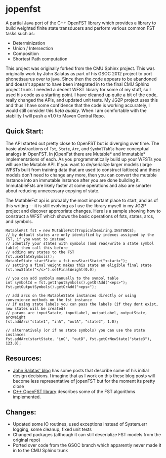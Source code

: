 jopenfst
========

A partial Java port of the C++ [OpenFST library](http://www.openfst.org/twiki/bin/view/FST/WebHome) which provides a library to
 build weighted finite state transducers and perform various common FST tasks such as:

* Determinization
* Union / Intersection 
* Composition
* Shortest Path computation
 
This project was originally forked from the CMU Sphinx project.  This was originally work by John 
Salatas as part of his GSOC 2012 project to port phonetisaurus over to java.  Since then the code appears to be 
abandoned and doesn't appear to have been integrated in to the final CMU Sphinx project trunk.  I needed a decent 
WFST library for some of my stuff, so I used his code as a starting point. I have cleaned up quite a bit
 of the code, really changed the APIs, and updated unit tests. My JG2P project uses this and thus I have
 some confidence that the code is working accurately, I would still consider this *beta quality*. When I am comfortable
with the stability I will push a v1.0 to Maven Central Repo.

Quick Start:
------------
The API started out pretty close to OpenFST but is diverging over time. The basic abstractions of `Fst`, `State`, `Arc`,
and `SymbolTable` have conceptual analogs in OpenFST. In jOpenFst there are Mutable* and Immutable* implementations
of each. As you programmatically build up your WFSTs you will use the Mutable API.  If you want to de/serialize larger
models (large WFSTs built from training data that are used to construct lattices) and these models don't need to change
any more, then you can convert the mutable instance into an immutable instance after you are done building it.
ImmutableFsts are likely faster at some operations and also are smarter about reducing unnecessary copying of state.

The MutableFst api is probably the most important place to start, and as of this writing -- it is still evolving as
I use the library myself in my JG2P project and discover appropriate changes.  Here is a sample showing how to
construct a WFST which shows the basic operations of fsts, states, arcs, and symbols.

```
MutableFst fst = new MutableFst(TropicalSemiring.INSTANCE);
// by default states are only identified by indexes assigned by the FST, if you want to instead
// identify your states with symbols (and read/write a state symbol table) then call this before
// adding any states to the FST
fst.useStateSymbols();
MutableState startState = fst.newStartState("<start>");
// setting a final weight makes this state an eligible final state
fst.newState("</s>").setFinalWeight(0.0);

// you can add symbols manually to the symbol table
int symbolId = fst.getInputSymbols().getOrAdd("<eps>");
fst.getOutputSymbols().getOrAdd("<eps>");

// add arcs on the MutableState instances directly or using convenience methods on the fst instance
// if using state labels you can pass the labels (if they dont exist, new states will be created)
// params are inputSatate, inputLabel, outputLabel, outputState, arcWeight
fst.addArc("state1", "inA", "outA", "state2", 1.0);

// alternatively (or if no state symbols) you can use the state instances
fst.addArc(startState, "inC", "outD", fst.getOrNewState("state3"), 123.0);

```

Resources:
------------

* [John Salatas' blog](http://jsalatas.ictpro.gr/tag/java-fst/) has some posts that describe some of his initial design 
decisions.  I imagine that as I work on this these blog posts will become less representative of jopenFST but for the 
moment its pretty close
* [C++ OpenFST library](http://www.openfst.org/twiki/bin/view/FST/WebHome) describes some of the FST algorithms implemented.

Changes:
------------

* Updated some IO routines, used exceptions instead of System.err logging, some cleanup, fixed unit tests
* Changed packages (although it can still deserialize FST models from the original repo)
* Ported over code from the GSOC branch which apparently never made it in to the CMU Sphinx trunk

